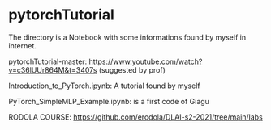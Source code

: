 # pytorchTutorial

The directory is a Notebook with some informations found by myself in internet.

pytorchTutorial-master:  https://www.youtube.com/watch?v=c36lUUr864M&t=3407s (suggested by prof)

Introduction_to_PyTorch.ipynb: A tutorial found by myself

PyTorch_SimpleMLP_Example.ipynb: is a first code of Giagu

RODOLA COURSE: https://github.com/erodola/DLAI-s2-2021/tree/main/labs

